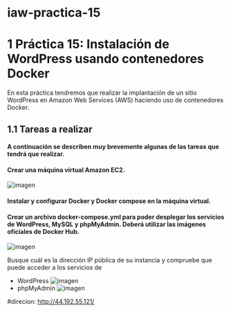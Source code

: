 # iaw-practica-15
# 1 Práctica 15: Instalación de WordPress usando contenedores Docker
En esta práctica tendremos que realizar la implantación de un sitio WordPress en Amazon Web Services (AWS) haciendo uso de contenedores Docker.

## 1.1 Tareas a realizar
#### A continuación se describen muy brevemente algunas de las tareas que tendrá que realizar.

#### Crear una máquina virtual Amazon EC2.
![imagen](https://github.com/jesus2307/iaw-practica-15/blob/main/imagen/Captura4.PNG "imagen")

#### Instalar y configurar Docker y Docker compose en la máquina virtual.

#### Crear un archivo docker-compose.yml para poder desplegar los servicios de WordPress, MySQL y phpMyAdmin. Deberá utilizar las imágenes oficiales de Docker Hub.
![imagen](https://github.com/jesus2307/iaw-practica-15/blob/main/imagen/Captura1.PNG "imagen")

Busque cuál es la dirección IP pública de su instancia y compruebe que puede acceder a los servicios de 
+ WordPress
![imagen](https://github.com/jesus2307/iaw-practica-15/blob/main/imagen/Captura2.PNG "imagen")
+ phpMyAdmin
![imagen](https://github.com/jesus2307/iaw-practica-15/blob/main/imagen/Captura3.PNG "imagen")

#direcion: 
http://44.192.55.121/ 




